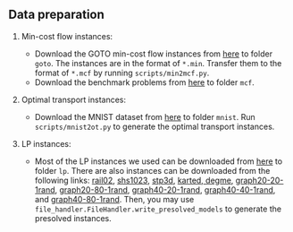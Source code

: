 ## Data preparation

1. Min-cost flow instances:
    - Download the GOTO min-cost flow instances from [here](http://lime.cs.elte.hu/~kpeter/data/mcf/goto/) to folder `goto`. 
The instances are in the format of `*.min`. Transfer them to the format of `*.mcf` by running `scripts/min2mcf.py`.
    - Download the benchmark problems from [here](https://plato.asu.edu/ftp/lptestset/network/) to folder `mcf`.

2. Optimal transport instances:
   - Download the MNIST dataset from [here](https://www.kaggle.com/datasets/hojjatk/mnist-dataset?resource=download-directory&select=train-images-idx3-ubyte) to folder `mnist`.
Run `scripts/mnist2ot.py` to generate the optimal transport instances.

3. LP instances:
   - Most of the LP instances we used can be downloaded from [here](https://plato.asu.edu/ftp/lptestset/) to folder `lp`.
There are also instances can be downloaded from the following links: 
[rail02](https://miplib2010.zib.de/miplib2010/rail02.php),
[shs1023](https://miplib2010.zib.de/miplib2010/shs1023.php),
[stp3d](https://miplib2010.zib.de/miplib2010/stp3d.php),
[karted, degme](http://old.sztaki.hu/~meszaros/public_ftp/lptestset/New/),
[graph20-20-1rand](https://miplib.zib.de/instance_details_graph20-20-1rand.html),
[graph20-80-1rand](https://miplib.zib.de/instance_details_graph20-80-1rand.html),
[graph40-20-1rand](https://miplib.zib.de/instance_details_graph40-20-1rand.html),
[graph40-40-1rand](https://miplib.zib.de/instance_details_graph40-40-1rand.html),
and [graph40-80-1rand](https://miplib.zib.de/instance_details_graph40-80-1rand.html).
Then, you may use `file_handler.FileHandler.write_presolved_models` to generate the presolved instances.